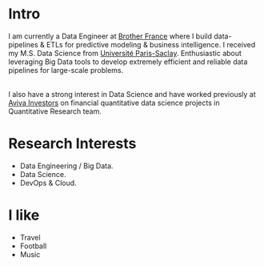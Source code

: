 
# Intro
I am currently a Data Engineer at [Brother France](https://global.brother/en) where I build data-pipelines & ETLs for predictive modeling & business intelligence. I received my M.S. Data Science from [Université Paris-Saclay](https://www.universite-paris-saclay.fr/en). Enthusiastic about leveraging Big Data tools to develop extremely efficient and reliable data pipelines for large-scale problems.
<br/><br/>

I also have a strong interest in Data Science and have worked previously at [Aviva Investors](https://www.avivainvestors.com/en-gb/) on financial quantitative data science projects in Quantitative Research team.

# Research Interests

- Data Engineering / Big Data.
- Data Science.
- DevOps & Cloud.


# I like

- Travel
- Football
- Music


